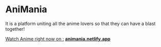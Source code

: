 # AniMania

It is a platform uniting all the anime lovers so that they can have a blast together!

<u>Watch Anime right now on :</u> <strong><a href="https://animania.netlify.app" target-new="tab">animania.netlify.app</a></strong>
